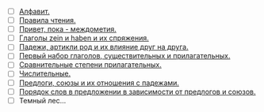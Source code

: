 - [ ] [Алфавит.](alphabet/Info.md)
- [ ] [Правила чтения.]()
- [ ] [Привет, пока - междометия.](mejdometia/Info.md)
- [ ] [Глаголы zein и haben и их спряжения.](zein-haben/Info.md)
- [ ] [Падежи, артикли род и их влияние друг на друга.]()
- [ ] [Первый набор глаголов, существительных и прилагательных.]()
- [ ] [Сравнительные степени прилагательных.]()
- [ ] [Числительные.]()
- [ ] [Предлоги, союзы и их отношения с падежами.]()
- [ ] [Порядок слов в предложении в зависимости от предлогов и союзов.]()
- [ ] Темный лес...
